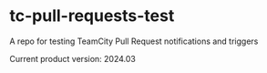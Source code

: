 # tc-pull-requests-test
A repo for testing TeamCity Pull Request notifications and triggers

Current product version: 2024.03
